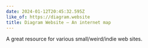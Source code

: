 ```yaml
---
date: 2024-01-12T20:45:32.595Z
like_of: https://diagram.website
title: Diagram Website – An internet map
---
```


A great resource for various small/weird/indie web sites.
